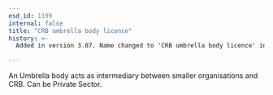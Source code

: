 ```yaml
---
esd_id: 1199
internal: false
title: "CRB umbrella body licence"
history: >-
  Added in version 3.07. Name changed to 'CRB umbrella body licence' in version 4.00.

---
```


An Umbrella body acts as intermediary between smaller organisations and CRB. Can be Private Sector.

